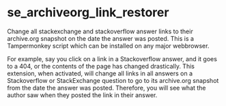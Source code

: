 # se_archiveorg_link_restorer
Change all stackexchange and stackoverflow answer links to their archive.org snapshot on the date the answer was posted. This is a Tampermonkey script which can be installed on any major webbrowser.

For example, say you click on a link in a Stackoverflow answer, and it goes to a 404, or the contents of the page has changed drastically. This extension, when activated, will change all links in all answers on a Stackoverflow or StackExchange question to go to its archive.org snapshot from the date the answer was posted. Therefore, you will see what the author saw when they posted the link in their answer.
